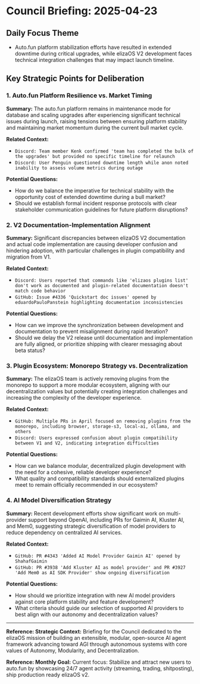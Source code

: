 # Council Briefing: 2025-04-23

## Daily Focus Theme

- Auto.fun platform stabilization efforts have resulted in extended downtime during critical upgrades, while elizaOS V2 development faces technical integration challenges that may impact launch timeline.

## Key Strategic Points for Deliberation

### 1. Auto.fun Platform Resilience vs. Market Timing

**Summary:** The auto.fun platform remains in maintenance mode for database and scaling upgrades after experiencing significant technical issues during launch, raising tensions between ensuring platform stability and maintaining market momentum during the current bull market cycle.

**Related Context:**
- `Discord: Team member Kenk confirmed 'team has completed the bulk of the upgrades' but provided no specific timeline for relaunch`
- `Discord: User Penguin questioned downtime length while anon noted inability to assess volume metrics during outage`

**Potential Questions:**
- How do we balance the imperative for technical stability with the opportunity cost of extended downtime during a bull market?
- Should we establish formal incident response protocols with clear stakeholder communication guidelines for future platform disruptions?

### 2. V2 Documentation-Implementation Alignment

**Summary:** Significant discrepancies between elizaOS V2 documentation and actual code implementation are causing developer confusion and hindering adoption, with particular challenges in plugin compatibility and migration from V1.

**Related Context:**
- `Discord: Users reported that commands like 'elizaos plugins list' don't work as documented and plugin-related documentation doesn't match code behavior`
- `GitHub: Issue #4336 'Quickstart doc issues' opened by eduardoPauloPanstein highlighting documentation inconsistencies`

**Potential Questions:**
- How can we improve the synchronization between development and documentation to prevent misalignment during rapid iteration?
- Should we delay the V2 release until documentation and implementation are fully aligned, or prioritize shipping with clearer messaging about beta status?

### 3. Plugin Ecosystem: Monorepo Strategy vs. Decentralization

**Summary:** The elizaOS team is actively removing plugins from the monorepo to support a more modular ecosystem, aligning with our decentralization values but potentially creating integration challenges and increasing the complexity of the developer experience.

**Related Context:**
- `GitHub: Multiple PRs in April focused on removing plugins from the monorepo, including browser, storage-s3, local-ai, ollama, and others`
- `Discord: Users expressed confusion about plugin compatibility between V1 and V2, indicating integration difficulties`

**Potential Questions:**
- How can we balance modular, decentralized plugin development with the need for a cohesive, reliable developer experience?
- What quality and compatibility standards should externalized plugins meet to remain officially recommended in our ecosystem?

### 4. AI Model Diversification Strategy

**Summary:** Recent development efforts show significant work on multi-provider support beyond OpenAI, including PRs for Gaimin AI, Kluster AI, and Mem0, suggesting strategic diversification of model providers to reduce dependency on centralized AI services.

**Related Context:**
- `GitHub: PR #4343 'Added AI Model Provider Gaimin AI' opened by ShahafGaimin`
- `GitHub: PR #3938 'Add Kluster AI as model provider' and PR #3927 'Add Mem0 as AI SDK Provider' show ongoing diversification`

**Potential Questions:**
- How should we prioritize integration with new AI model providers against core platform stability and feature development?
- What criteria should guide our selection of supported AI providers to best align with our autonomy and decentralization values?

---
**Reference: Strategic Context:** Briefing for the Council dedicated to the elizaOS mission of building an extensible, modular, open-source AI agent framework advancing toward AGI through autonomous systems with core values of Autonomy, Modularity, and Decentralization.

**Reference: Monthly Goal:** Current focus: Stabilize and attract new users to auto.fun by showcasing 24/7 agent activity (streaming, trading, shitposting), ship production ready elizaOS v2.